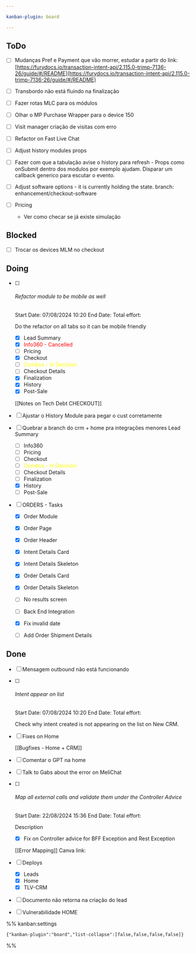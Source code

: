 ```yaml
---

kanban-plugin: board

---
```


## ToDo

- [ ] Mudanças Pref e Payment que vão morrer, estudar a partir do link: [https://furydocs.io/transaction-intent-api/2.115.0-trimp-7136-26/guide/#/README](https://furydocs.io/transaction-intent-api/2.115.0-trimp-7136-26/guide/#/README)
- [ ] Transbordo não está fluindo na finalização
- [ ] Fazer rotas MLC para os módulos
- [ ] Olhar o MP Purchase Wrapper para o device 150
- [ ] Visit manager criação de visitas com erro
- [ ] Refactor on Fast Live Chat
- [ ] Adjust history modules props
- [ ] Fazer com que a tabulação avise o history para refresh
		- Props como onSubmit dentro dos modulos por exemplo ajudam. Disparar um callback generico para escutar o evento.
- [ ] Adjust software options - it is currently holding the state. branch: enhancement/checkout-software
- [ ] Pricing
	
	- Ver como checar se já existe simulação


## Blocked

- [ ] Trocar os devices MLM no checkout


## Doing

- [ ] ###### Refactor module to be mobile as well
	
	Start Date: 07/08/2024 10:20
	End Date: 
	Total effort: 
	
	Do the refactor on all tabs so it can be mobile friendly
	
	- [x] Lead Summary
	- [x] <span style="color: red">Info360 - Cancelled</span>
	- [ ] Pricing
	- [x] Checkout
	- [ ] <span style="color:yellow">Combos - In Decision</span>
	- [ ] Checkout Details
	- [x] Finalization
	- [x] History
	- [x] Post-Sale
	
	[[Notes on Tech Debt CHECKOUT]]
- [ ] Ajustar o History Module para pegar o cust corretamente
- [ ] Quebrar a branch do crm + home pra integrações menores
	 Lead Summary
	- [ ] Info360
	- [ ] Pricing
	- [ ] Checkout
	- [ ] <span style="color:yellow">Combos - In Decision</span>
	- [ ] Checkout Details
	- [ ] Finalization
	- [x] History
	- [ ] Post-Sale
- [ ] ORDERS - Tasks
	- [x] Order Module 
	- [x] Order Page
	- [x] Order Header
	- [x] Intent Details Card
	- [x] Intent Details Skeleton
	- [x] Order Details Card
	- [x] Order Details Skeleton
	- [ ] No results screen
	- [ ] Back End Integration
	- [x] Fix invalid date
	- [ ] Add Order Shipment Details


## Done

- [ ] Mensagem outbound não está funcionando
- [ ] ###### Intent appear on list
	
	Start Date: 07/08/2024 10:20
	End Date: 
	Total effort: 
	
	Check why intent created is not appearing on the list on New CRM.
- [ ] Fixes on Home
	
	[[Bugfixes - Home + CRM]]
- [ ] Comentar o GPT na home
- [ ] Talk to Gabs about the error on MeliChat
- [ ] ###### Map all external calls and validate them under the Controller Advice
	
	Start Date: 22/08/2024 15:36
	End Date: 
	Total effort: 
	
	Description
	
	- [x] Fix on Controller advice for BFF Exception and Rest Exception
	
	[[Error Mapping]]
	Canva link:
- [ ] Deploys
	- [x] Leads
	- [x] Home
	- [x] TLV-CRM
- [ ] Documento não retorna na criação do lead
- [ ] Vulnerabilidade HOME




%% kanban:settings
```
{"kanban-plugin":"board","list-collapse":[false,false,false,false]}
```
%%